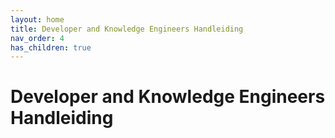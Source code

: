 ```yaml
---
layout: home
title: Developer and Knowledge Engineers Handleiding
nav_order: 4
has_children: true
---
```


# Developer and Knowledge Engineers Handleiding